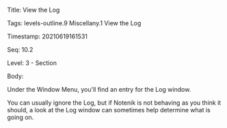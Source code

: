 Title:  View the Log

Tags:   levels-outline.9 Miscellany.1 View the Log

Timestamp: 20210619161531

Seq:    10.2

Level:  3 - Section

Body: 

Under the Window Menu, you'll find an entry for the Log window.

You can usually ignore the Log, but if Notenik is not behaving as you think it should, a look at the Log window can sometimes help determine what is going on.
